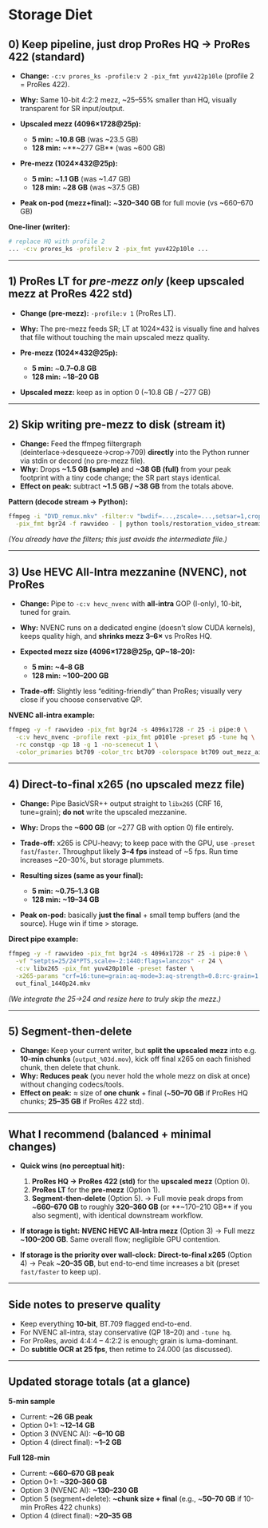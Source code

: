 # Storage Diet

## 0) Keep pipeline, just drop ProRes HQ → ProRes 422 (standard)

* **Change:** `-c:v prores_ks -profile:v 2 -pix_fmt yuv422p10le` (profile 2 = ProRes 422).
* **Why:** Same 10-bit 4:2:2 mezz, ~25–55% smaller than HQ, visually transparent for SR input/output.
* **Upscaled mezz (4096×1728@25p):**

  * **5 min:** ~**10.8 GB** (was ~23.5 GB)
  * **128 min:** ~**~277 GB** (was ~600 GB)
* **Pre-mezz (1024×432@25p):**

  * **5 min:** ~**1.1 GB** (was ~1.47 GB)
  * **128 min:** ~**28 GB** (was ~37.5 GB)
* **Peak on-pod (mezz+final):** ~**320–340 GB** for full movie (vs ~660–670 GB)

**One-liner (writer):**

```bash
# replace HQ with profile 2
... -c:v prores_ks -profile:v 2 -pix_fmt yuv422p10le ...
```

---

## 1) ProRes LT for *pre-mezz only* (keep upscaled mezz at ProRes 422 std)

* **Change (pre-mezz):** `-profile:v 1` (ProRes LT).
* **Why:** The pre-mezz feeds SR; LT at 1024×432 is visually fine and halves that file without touching the main upscaled mezz quality.
* **Pre-mezz (1024×432@25p):**

  * **5 min:** ~**0.7–0.8 GB**
  * **128 min:** ~**18–20 GB**
* **Upscaled mezz:** keep as in option 0 (~10.8 GB / ~277 GB)

---

## 2) Skip writing pre-mezz to disk (stream it)

* **Change:** Feed the ffmpeg filtergraph (deinterlace→desqueeze→crop→709) **directly** into the Python runner via stdin or decord (no pre-mezz file).
* **Why:** Drops **~1.5 GB (sample)** and **~38 GB (full)** from your peak footprint with a tiny code change; the SR part stays identical.
* **Effect on peak:** subtract **~1.5 GB / ~38 GB** from the totals above.

**Pattern (decode stream → Python):**

```bash
ffmpeg -i "DVD_remux.mkv" -filter:v "bwdif=...,zscale=...,setsar=1,crop=1024:432:0:72" \
  -pix_fmt bgr24 -f rawvideo - | python tools/restoration_video_streaming.py --input - --raw-bgr ...
```

*(You already have the filters; this just avoids the intermediate file.)*

---

## 3) Use **HEVC All-Intra** mezzanine (NVENC), not ProRes

* **Change:** Pipe to `-c:v hevc_nvenc` with **all-intra** GOP (I-only), 10-bit, tuned for grain.
* **Why:** NVENC runs on a dedicated engine (doesn’t slow CUDA kernels), keeps quality high, and **shrinks mezz 3–6×** vs ProRes HQ.
* **Expected mezz size (4096×1728@25p, QP~18–20):**

  * **5 min:** **~4–8 GB**
  * **128 min:** **~100–200 GB**
* **Trade-off:** Slightly less “editing-friendly” than ProRes; visually very close if you choose conservative QP.

**NVENC all-intra example:**

```bash
ffmpeg -y -f rawvideo -pix_fmt bgr24 -s 4096x1728 -r 25 -i pipe:0 \
  -c:v hevc_nvenc -profile rext -pix_fmt p010le -preset p5 -tune hq \
  -rc constqp -qp 18 -g 1 -no-scenecut 1 \
  -color_primaries bt709 -color_trc bt709 -colorspace bt709 out_mezz_ai_hevc.mkv
```

---

## 4) **Direct-to-final x265** (no upscaled mezz file)

* **Change:** Pipe BasicVSR++ output straight to `libx265` (CRF 16, tune=grain); **do not** write the upscaled mezzanine.
* **Why:** Drops the **~600 GB** (or ~277 GB with option 0) file entirely.
* **Trade-off:** x265 is CPU-heavy; to keep pace with the GPU, use `-preset fast`/`faster`. Throughput likely **3–4 fps** instead of ~5 fps. Run time increases ~20–30%, but storage plummets.
* **Resulting sizes (same as your final):**

  * **5 min:** **~0.75–1.3 GB**
  * **128 min:** **~19–34 GB**
* **Peak on-pod:** basically **just the final** + small temp buffers (and the source). Huge win if time > storage.

**Direct pipe example:**

```bash
ffmpeg -y -f rawvideo -pix_fmt bgr24 -s 4096x1728 -r 25 -i pipe:0 \
  -vf "setpts=25/24*PTS,scale=-2:1440:flags=lanczos" -r 24 \
  -c:v libx265 -pix_fmt yuv420p10le -preset faster \
  -x265-params "crf=16:tune=grain:aq-mode=3:aq-strength=0.8:rc-grain=1:keyint=48:min-keyint=24" \
  out_final_1440p24.mkv
```

*(We integrate the 25→24 and resize here to truly skip the mezz.)*

---

## 5) Segment-then-delete

* **Change:** Keep your current writer, but **split the upscaled mezz** into e.g. **10-min chunks** (`output_%03d.mov`), kick off final x265 on each finished chunk, then delete that chunk.
* **Why:** **Reduces peak** (you never hold the whole mezz on disk at once) without changing codecs/tools.
* **Effect on peak:** ≈ size of **one chunk** + final (~**50–70 GB** if ProRes HQ chunks; **25–35 GB** if ProRes 422 std).

---

## What I recommend (balanced + minimal changes)

* **Quick wins (no perceptual hit):**

  1. **ProRes HQ → ProRes 422 (std)** for the **upscaled mezz** (Option 0).
  2. **ProRes LT** for the **pre-mezz** (Option 1).
  3. **Segment-then-delete** (Option 5).
     → Full movie peak drops from ~**660–670 GB** to roughly **320–360 GB** (or **~170–210 GB** if you also segment), with identical downstream workflow.

* **If storage is tight:**
  **NVENC HEVC All-Intra mezz** (Option 3) → Full mezz ~**100–200 GB**. Same overall flow; negligible GPU contention.

* **If storage is the priority over wall-clock:**
  **Direct-to-final x265** (Option 4) → Peak ~**20–35 GB**, but end-to-end time increases a bit (preset `fast/faster` to keep up).

---

## Side notes to preserve quality

* Keep everything **10-bit**, BT.709 flagged end-to-end.
* For NVENC all-intra, stay conservative (QP 18–20) and `-tune hq`.
* For ProRes, avoid 4:4:4 – 4:2:2 is enough; grain is luma-dominant.
* Do **subtitle OCR at 25 fps**, then retime to 24.000 (as discussed).

---

## Updated storage totals (at a glance)

**5-min sample**

* Current: **~26 GB peak**
* Option 0+1: **~12–14 GB**
* Option 3 (NVENC AI): **~6–10 GB**
* Option 4 (direct final): **~1–2 GB**

**Full 128-min**

* Current: **~660–670 GB peak**
* Option 0+1: **~320–360 GB**
* Option 3 (NVENC AI): **~130–230 GB**
* Option 5 (segment+delete): **~chunk size + final** (e.g., ~**50–70 GB** if 10-min ProRes 422 chunks)
* Option 4 (direct final): **~20–35 GB**
